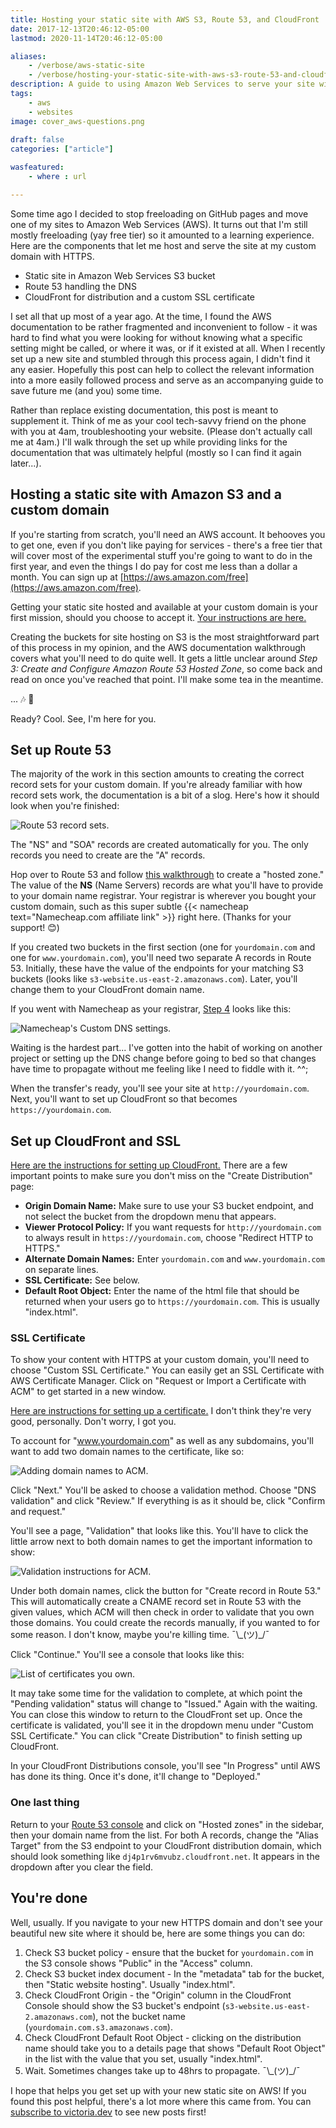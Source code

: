 ```yaml
---
title: Hosting your static site with AWS S3, Route 53, and CloudFront
date: 2017-12-13T20:46:12-05:00
lastmod: 2020-11-14T20:46:12-05:00

aliases:
    - /verbose/aws-static-site
    - /verbose/hosting-your-static-site-with-aws-s3-route-53-and-cloudfront
description: A guide to using Amazon Web Services to serve your site with HTTPS. For (almost) free.
tags:
    - aws
    - websites
image: cover_aws-questions.png
 
draft: false
categories: ["article"]

wasfeatured:
    - where : url

---
```


Some time ago I decided to stop freeloading on GitHub pages and move one of my sites to Amazon Web Services (AWS). It turns out that I'm still mostly freeloading (yay free tier) so it amounted to a learning experience. Here are the components that let me host and serve the site at my custom domain with HTTPS.

- Static site in Amazon Web Services S3 bucket
- Route 53 handling the DNS
- CloudFront for distribution and a custom SSL certificate

I set all that up most of a year ago. At the time, I found the AWS documentation to be rather fragmented and inconvenient to follow - it was hard to find what you were looking for without knowing what a specific setting might be called, or where it was, or if it existed at all. When I recently set up a new site and stumbled through this process again, I didn't find it any easier. Hopefully this post can help to collect the relevant information into a more easily followed process and serve as an accompanying guide to save future me (and you) some time.

Rather than replace existing documentation, this post is meant to supplement it. Think of me as your cool tech-savvy friend on the phone with you at 4am, troubleshooting your website. (Please don't actually call me at 4am.) I'll walk through the set up while providing links for the documentation that was ultimately helpful (mostly so I can find it again later...).

## Hosting a static site with Amazon S3 and a custom domain

If you're starting from scratch, you'll need an AWS account. It behooves you to get one, even if you don't like paying for services - there's a free tier that will cover most of the experimental stuff you're going to want to do in the first year, and even the things I do pay for cost me less than a dollar a month. You can sign up at [https://aws.amazon.com/free](https://aws.amazon.com/free).

Getting your static site hosted and available at your custom domain is your first mission, should you choose to accept it. [Your instructions are here.](http://docs.aws.amazon.com/AmazonS3/latest/dev/website-hosting-custom-domain-walkthrough.html)

Creating the buckets for site hosting on S3 is the most straightforward part of this process in my opinion, and the AWS documentation walkthrough covers what you'll need to do quite well. It gets a little unclear around *Step 3: Create and Configure Amazon Route 53 Hosted Zone*, so come back and read on once you've reached that point. I'll make some tea in the meantime.

... 🎶 🎵

Ready? Cool. See, I'm here for you.

## Set up Route 53

The majority of the work in this section amounts to creating the correct record sets for your custom domain. If you're already familiar with how record sets work, the documentation is a bit of a slog. Here's how it should look when you're finished:

![Route 53 record sets.](aws-recordsets.png#screenshot)

The "NS" and "SOA" records are created automatically for you. The only records you need to create are the "A" records.

Hop over to Route 53 and follow [this walkthrough](http://docs.aws.amazon.com/Route53/latest/DeveloperGuide/MigratingDNS.html) to create a "hosted zone." The value of the **NS** (Name Servers) records are what you'll have to provide to your domain name registrar. Your registrar is wherever you bought your custom domain, such as this super subtle {{< namecheap text="Namecheap.com affiliate link" >}} right here. (Thanks for your support! 😊)

If you created two buckets in the first section (one for `yourdomain.com` and one for `www.yourdomain.com`), you'll need two separate A records in Route 53. Initially, these have the value of the endpoints for your matching S3 buckets (looks like `s3-website.us-east-2.amazonaws.com`). Later, you'll change them to your CloudFront domain name.

If you went with Namecheap as your registrar, [Step 4](http://docs.aws.amazon.com/AmazonS3/latest/dev/website-hosting-custom-domain-walkthrough.html#root-domain-walkthrough-update-ns-record) looks like this:

![Namecheap's Custom DNS settings.](aws-namecheapdns.png#screenshot)

Waiting is the hardest part... I've gotten into the habit of working on another project or setting up the DNS change before going to bed so that changes have time to propagate without me feeling like I need to fiddle with it. ^^;

When the transfer's ready, you'll see your site at `http://yourdomain.com`. Next, you'll want to set up CloudFront so that becomes `https://yourdomain.com`.

## Set up CloudFront and SSL

[Here are the instructions for setting up CloudFront.](http://docs.aws.amazon.com/AmazonS3/latest/dev/website-hosting-cloudfront-walkthrough.html) There are a few important points to make sure you don't miss on the "Create Distribution" page:

- **Origin Domain Name:** Make sure to use your S3 bucket endpoint, and not select the bucket from the dropdown menu that appears.
- **Viewer Protocol Policy:** If you want requests for `http://yourdomain.com` to always result in `https://yourdomain.com`, choose "Redirect HTTP to HTTPS."
- **Alternate Domain Names:** Enter `yourdomain.com` and `www.yourdomain.com` on separate lines.
- **SSL Certificate:** See below.
- **Default Root Object:** Enter the name of the html file that should be returned when your users go to `https://yourdomain.com`. This is usually "index.html".

### SSL Certificate

To show your content with HTTPS at your custom domain, you'll need to choose "Custom SSL Certificate." You can easily get an SSL Certificate with AWS Certificate Manager. Click on "Request or Import a Certificate with ACM" to get started in a new window.

[Here are instructions for setting up a certificate.](http://docs.aws.amazon.com/acm/latest/userguide/gs-acm-request.html) I don't think they're very good, personally. Don't worry, I got you.

To account for "www.yourdomain.com" as well as any subdomains, you'll want to add two domain names to the certificate, like so:

![Adding domain names to ACM.](aws-acmdomains.png#screenshot)

Click "Next." You'll be asked to choose a validation method. Choose "DNS validation" and click "Review." If everything is as it should be, click "Confirm and request."

You'll see a page, "Validation" that looks like this. You'll have to click the little arrow next to both domain names to get the important information to show:

![Validation instructions for ACM.](aws-acmvalidation.png#screenshot)

Under both domain names, click the button for "Create record in Route 53." This will automatically create a CNAME record set in Route 53 with the given values, which ACM will then check in order to validate that you own those domains. You could create the records manually, if you wanted to for some reason. I don't know, maybe you're killing time. ¯\\\_(ツ)_/¯

Click "Continue." You'll see a console that looks like this:

![List of certificates you own.](aws-acmcertificates.png#screenshot)

It may take some time for the validation to complete, at which point the "Pending validation" status will change to "Issued." Again with the waiting. You can close this window to return to the CloudFront set up. Once the certificate is validated, you'll see it in the dropdown menu under "Custom SSL Certificate." You can click "Create Distribution" to finish setting up CloudFront.

In your CloudFront Distributions console, you'll see "In Progress" until AWS has done its thing. Once it's done, it'll change to "Deployed."

### One last thing

Return to your [Route 53 console](https://console.aws.amazon.com/route53/) and click on "Hosted zones" in the sidebar, then your domain name from the list. For both A records, change the "Alias Target" from the S3 endpoint to your CloudFront distribution domain, which should look something like `dj4p1rv6mvubz.cloudfront.net`. It appears in the dropdown after you clear the field.

## You're done

Well, usually. If you navigate to your new HTTPS domain and don't see your beautiful new site where it should be, here are some things you can do:

1. Check S3 bucket policy - ensure that the bucket for `yourdomain.com` in the S3 console shows "Public" in the "Access" column.
2. Check S3 bucket index document - In the "metadata" tab for the bucket, then "Static website hosting". Usually "index.html".
3. Check CloudFront Origin - the "Origin" column in the CloudFront Console should show the S3 bucket's endpoint (`s3-website.us-east-2.amazonaws.com`), not the bucket name (`yourdomain.com.s3.amazonaws.com`).
4. Check CloudFront Default Root Object - clicking on the distribution name should take you to a details page that shows "Default Root Object" in the list with the value that you set, usually "index.html".
5. Wait. Sometimes changes take up to 48hrs to propagate. ¯\\\_(ツ)_/¯

I hope that helps you get set up with your new static site on AWS! If you found this post helpful, there's a lot more where this came from. You can [subscribe to victoria.dev](/) to see new posts first!
